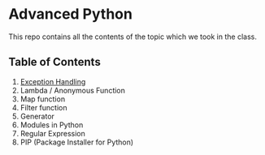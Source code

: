 # Advanced Python

This repo contains all the contents of the topic which we took in the class. 

## Table of Contents
1. [Exception Handling](blob/main/exception%20handling.md)
2. Lambda / Anonymous Function
3. Map function
4. Filter function
5. Generator
6. Modules in Python
7. Regular Expression
8. PIP (Package Installer for Python)
